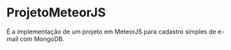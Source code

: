 # ProjetoMeteorJS

É a implementação de um projeto em MeteorJS para cadastro simples de e-mail com MongoDB.
